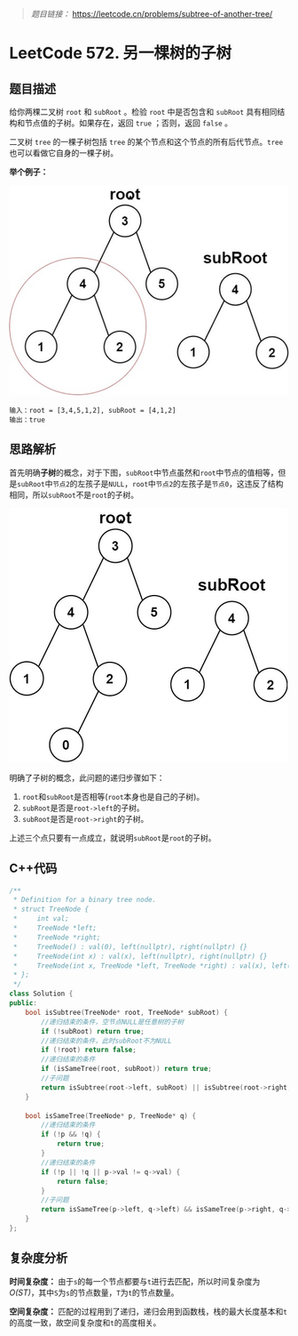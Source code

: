 > *题目链接：* https://leetcode.cn/problems/subtree-of-another-tree/

# LeetCode 572. 另一棵树的子树

## 题目描述

给你两棵二叉树 `root` 和 `subRoot` 。检验 `root` 中是否包含和 `subRoot` 具有相同结构和节点值的子树。如果存在，返回 `true` ；否则，返回 `false` 。

二叉树 `tree` 的一棵子树包括 `tree` 的某个节点和这个节点的所有后代节点。`tree` 也可以看做它自身的一棵子树。

**举个例子：**

![](../../pic/lc-0572-01.png)

```
输入：root = [3,4,5,1,2], subRoot = [4,1,2]
输出：true
```

## 思路解析

首先明确**子树**的概念，对于下图，`subRoot`中节点虽然和`root`中节点的值相等，但是`subRoot`中`节点2`的左孩子是`NULL`，`root`中`节点2`的左孩子是`节点0`，这违反了结构相同，所以`subRoot`不是`root`的子树。

![](../../pic/lc-0572-02.png)

明确了子树的概念，此问题的递归步骤如下：
1. `root`和`subRoot`是否相等(`root`本身也是自己的子树)。
2. `subRoot`是否是`root->left`的子树。
3. `subRoot`是否是`root->right`的子树。

上述三个点只要有一点成立，就说明`subRoot`是`root`的子树。

## C++代码

```cpp
/**
 * Definition for a binary tree node.
 * struct TreeNode {
 *     int val;
 *     TreeNode *left;
 *     TreeNode *right;
 *     TreeNode() : val(0), left(nullptr), right(nullptr) {}
 *     TreeNode(int x) : val(x), left(nullptr), right(nullptr) {}
 *     TreeNode(int x, TreeNode *left, TreeNode *right) : val(x), left(left), right(right) {}
 * };
 */
class Solution {
public:
    bool isSubtree(TreeNode* root, TreeNode* subRoot) {
        //递归结束的条件，空节点NULL是任意树的子树
        if (!subRoot) return true;
        //递归结束的条件，此时subRoot不为NULL
        if (!root) return false;
        //递归结束的条件
        if (isSameTree(root, subRoot)) return true;
        //子问题
        return isSubtree(root->left, subRoot) || isSubtree(root->right, subRoot);
    }

    bool isSameTree(TreeNode* p, TreeNode* q) {
        //递归结束的条件
        if (!p && !q) {
            return true;
        }
        //递归结束的条件
        if (!p || !q || p->val != q->val) {
            return false;
        }
        //子问题
        return isSameTree(p->left, q->left) && isSameTree(p->right, q->right);
    }
};
```

## 复杂度分析

**时间复杂度：** 由于`s`的每一个节点都要与`t`进行去匹配，所以时间复杂度为 *O(ST)*，其中`S`为`s`的节点数量，`T`为`t`的节点数量。

**空间复杂度：** 匹配的过程用到了递归，递归会用到函数栈，栈的最大长度基本和`t`的高度一致，故空间复杂度和`t`的高度相关。

